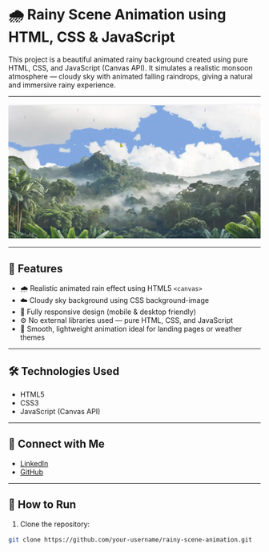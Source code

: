 # 🌧️ Rainy Scene Animation using HTML, CSS & JavaScript

This project is a beautiful animated rainy background created using pure HTML, CSS, and JavaScript (Canvas API). It simulates a realistic monsoon atmosphere — cloudy sky with animated falling raindrops, giving a natural and immersive rainy experience.

---

![Rainy Scene Preview](Screenshot%202025-07-22%20214811.png)

---

## 🌟 Features

- 🌧️ Realistic animated rain effect using HTML5 `<canvas>`
- ☁️ Cloudy sky background using CSS background-image
- 📱 Fully responsive design (mobile & desktop friendly)
- ⚙️ No external libraries used — pure HTML, CSS, and JavaScript
- 🎨 Smooth, lightweight animation ideal for landing pages or weather themes

---

## 🛠️ Technologies Used

- HTML5
- CSS3
- JavaScript (Canvas API)

---
## 🤝 Connect with Me

- [LinkedIn](https://www.linkedin.com/in/pritam-lendale-398172353?utm_source=share&utm_campaign=share_via&utm_content=profile&utm_medium=android_app)
- [GitHub](https://github.com/PL7822?tab=repositories)

---

## 🚀 How to Run

1. Clone the repository:

```bash
git clone https://github.com/your-username/rainy-scene-animation.git
